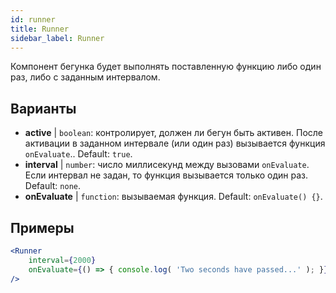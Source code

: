 ```yaml
---
id: runner 
title: Runner
sidebar_label: Runner
---
```


Компонент бегунка будет выполнять поставленную функцию либо один раз, либо с заданным интервалом.

## Варианты

* __active__ | `boolean`: контролирует, должен ли бегун быть активен. После активации в заданном интервале (или один раз) вызывается функция `onEvaluate`.. Default: `true`.
* __interval__ | `number`: число миллисекунд между вызовами `onEvaluate`. Если интервал не задан, то функция вызывается только один раз. Default: `none`.
* __onEvaluate__ | `function`: вызываемая функция. Default: `onEvaluate() {}`.


## Примеры

```jsx live
<Runner
    interval={2000}
    onEvaluate={() => { console.log( 'Two seconds have passed...' ); }}
/>
```




